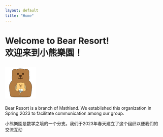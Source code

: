 ```yaml
---
layout: default
title: "Home"
---
```


# Welcome to Bear Resort! <br> 欢迎来到小熊樂園！

## <img src="/logos/default-bear.gif" width="100" height="100"><br>

Bear Resort is a branch of Mathland. We established this organization in Spring 2023 to facilitate communication among our group.

小熊樂園是数学之境的一个分支。我们于2023年春天建立了这个组织以便我们的交流互动

